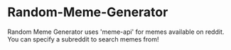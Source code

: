 # Random-Meme-Generator
Random Meme Generator uses 'meme-api' for memes available on reddit. You can specify a subreddit to search memes from!
